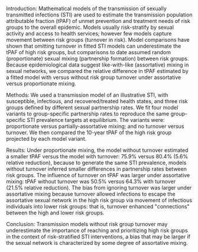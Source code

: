 Introduction:
Mathematical models of the transmission of sexually transmitted infections (STI) are used to
estimate the transmission population attributable fraction (tPAF)
of unmet prevention and treatment needs of risk groups to the overall epidemic.
Models usually risk-stratify by sexual activity and access to health services;
however few models capture movement between risk groups (turnover in risk).
Model comparisons have shown that omitting turnover in fitted STI models can underestimate the tPAF of high risk groups,
but comparisons to date assumed random (proportionate) sexual mixing (partnership formation) between risk groups.
Because epidemiological data suggest like-with-like (assortative) mixing in sexual networks,
we compared the relative difference in tPAF estimated by
a fitted model with versus without risk group turnover under assortative versus proportionate mixing.

Methods:
We used a transmission model of an illustrative STI,
with susceptible, infectious, and recovered/treated health states,
and three risk groups defined by different sexual partnership rates.
We fit four model variants to group-specific partnership rates
to reproduce the same group-specific STI prevalence targets at equilibrium.
The variants were: proportionate versus partially-assortative mixing; and no turnover versus turnover.
We then compared the 10-year tPAF of the high risk group
projected by each model variant.

Results:
Under proportionate mixing, the model without turnover estimated a smaller tPAF
versus the model with turnover: 75.9% versus 80.4% (5.6% relative reduction),
because to generate the same STI prevalence,
models without turnover inferred smaller differences in partnership rates between risk groups.
The influence of turnover on tPAF was larger under assortative mixing:
tPAF without turnover was 50.5% versus 64.3% with turnover (21.5% relative reduction).
The bias from ignoring turnover was larger under assortative mixing
because turnover allowed infections to escape the assortative sexual network in the high risk group
via movement of infectious individuals into lower risk groups:
that is, turnover enhanced "connections" between the high and lower risk groups.

Conclusion:
Transmission models without risk group turnover may underestimate the
importance of reaching and prioritizing high risk groups in the context of risk-stratified STI interventions,
a bias that may be larger if the sexual network is characterized by some degree of assortative mixing.
